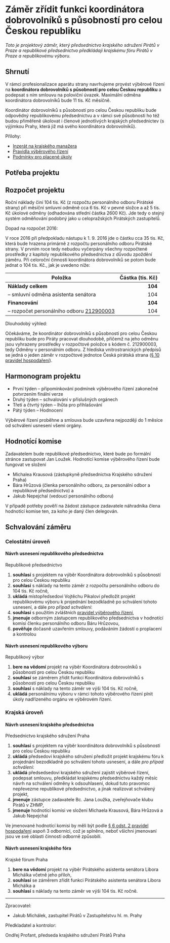 Záměr zřídit funkci koordinátora dobrovolníků s působností pro celou Českou republiku
========================

*Toto je projektový záměr, který předsednictvo krajského sdružení Pirátů v Praze a republikové předsednictvo předkládají krajskému fóru Pirátů v Praze a republikovému výboru.*

Shrnutí
-------

V rámci profesionalizace aparátu strany navrhujeme provést výběrové řízení na **koordinátora dobrovolníků s působností pro celou Českou republiku** a podepsat s ním smlouvu na poloviční úvazek. Maximální odměna koordinátora dobrovolníků bude 11 tis. Kč měsíčně.

Koordinátor dobrovolníků s působností pro celou Českou republiku bude odpovědný republikovému předsednictvu a v rámci své působnosti ho též budou přiměřeně úkolovat i členové jednotlivých krajských předsednictev (s výjimkou Prahy, která již má svého koordinátora dobrovolníků).

Přílohy:

* [Inzerát na krajského manažera](README.md)
* [Pravidla výběrového řízení](pravidla.md)
* [Podmínky pro placené úkoly](https://github.com/pirati-cz/sablony/blob/4b07ba675434ee634c527909d537122264cc712e/ukoly/podminky/podminky.md)

Potřeba projektu
--------------



Rozpočet projektu
-----------------

Roční náklady činí 104 tis. Kč (z rozpočtu personálního odboru Pirátské strany) při měsíční smluvní odměně cca 6 tis. Kč v pevné složce a až 5 tis. Kč úkolové odměny (odhadována střední částka 2600 Kč). Jde tedy o stejný systém odměňování podobný jako u celopražských Pirátských zastupitelů. 

Dopad na rozpočet 2016:

V roce 2016 při předpokladu nástupu k 1. 9. 2016 jde o částku cca 35 tis. Kč, která bude hrazena primárně z rozpočtu personálního odboru Pirátské strany. V prvním roce tedy nebudou vyčerpány všechny rozpočtené prostředky z kapitoly republikového předsednictva z důvodu zpoždění záměru. Při celoroční činnosti koordinátora dobrovolníků se potom bude jednat o 104 tis. Kč., jak je uvedeno níže:

Položka | Částka (tis. Kč)
--- | ----:
**Náklady celkem**  | **104**
– smluvní odměna asistenta senátora	|	  104
**Financování** | **104**
– rozpočet personálního odboru [212900003][podbor] |	104

[podbor]: https://www.pirati.cz/fo/hospodareni2016/rozpocty/strana/212500004

Dlouhodobý výhled:

Očekáváme, že koordinátor dobrovolníků s působností pro celou Českou republiku bude pro Piráty pracovat dlouhodobě, přičemž na jeho odměnu jsou vyhrazeny prostředky v rozpočtové položce s kódem č. 212900003, tedy Odměny v personálním odboru. Z hlediska vnitrostranických předpisů se jedná o jeden záměr v rozpočtové jednotce Česká pirátská strana ([§ 10 pravidel hospodaření][prah]).

[prah]: https://www.pirati.cz/rules/prah

Harmonogram projektu
--------------------

* První týden – připomínkování podmínek výběrového řízení zakonečné potvrzením finální verze
* Druhý týden – schvalování v příslušných orgánech
* Třetí a čtvrtý týden – lhůta pro přihlašování
* Pátý týden – Hodnocení

Výběrové řízení proběhne a smlouva bude uzavřena nejpozději do 1 měsíce od schválení usnesení všemi orgány.

Hodnotící komise
----------------

Zadavatelem bude republikové předsednictvo, které bude po formální stránce zastupovat Jan Loužek. Hodnotící komise výběrového řízení bude fungovat ve složení 

* Michalea Krausová (zástupkyně předsednictva Krajského sdružení Praha)
* Bára Hrůzová (členka personálního odboru, za personální odbor a republikové předsednictvo) a 
* Jakub Nepejchal (vedoucí personálního odboru)

V případě potřeby pověří na žádost zástupce zadavatele náhradníka člena hodnotící komise ten, za koho je daný člen delegován.

Schvalování záměru
------------------

### Celostátní úroveň

#### Návrh usnesení republikového předsednictva

Republikové předsednictvo

1. **souhlasí** s projektem na výběr Koordinátora dobrovolníků s působností pro celou Českou republiku
2. **souhlasí** s náklady na tento záměr z rozpočtu personálního odboru do 104 tis. Kč ročně,
3. **ukládá** místopředsedovi Vojtěchu Pikalovi předložit projekt republikovému výboru k projednání bezodkladně po schválení tohoto usnesení, a dále *pro případ schválení*:
4. **souhlasí** s použitím zvláštních [pravidel výběrového řízení](pravidla.md),
5. **jmenuje** odborným zástupcem republikového předsednictva v hodnotící komisi členku personálního odboru Báru Hrůzovou,
6. **pověřuje** dočasně uzavřením smlouvy, podáváním žádostí o proplacení a kontrolou

#### Návrh usnesení republikového výboru

Republikový výbor

1. **bere na vědomí** projekt na výběr Koordinátora dobrovolníků s působností pro celou Českou republiku
2. **souhlasí** se záměrem zřídit funkci Koordinátora dobrovolníků s působností pro celou Českou republiku
3. **souhlasí** s náklady na tento záměr ve výši 104 tis. Kč ročně,
4. **ukládá** personálnímu výboru v rámci tohoto výběrového řízení plnit úkoly nadřízeného orgánu ve výběrovém řízení.

### Krajská úroveň

#### Návrh usnesení krajského předsednictva

Předsednictvo krajského sdružení Praha

1. **souhlasí** s projektem na výběr koordinátora dobrovolníků s působností pro celou Českou republiku
2. **ukládá** předsedovi krajského sdružení předložit projekt krajskému fóru k projednání bezodkladně po schválení tohoto usnesení, a dále *pro případ schválení*:
3. **ukládá** předsedsedovi krajského sdružení zajistit výběrové řízení, podepsat smlouvu, předkládat krajskému předsednictvu každý měsíc návrh na schválení odměny k odsouhlasení, dokud tuto pravomoc nepřevezme republikové předsednictvo, a jinak realizovat schválený projekt,
4. **jmenuje** zástupce zadavatele Bc. Jana Loužka, zveřejňovače klubu Pirátů v ZHMP,
5. **jmenuje** hodnotící komisi ve složení Michaela Krausová, Bára Hrůzová a Jakub Nepejchal

Ve jmenované hodnotící komisi by měli být podle [§ 6 odst. 2 pravidel hospodaření](https://www.pirati.cz/rules/prah#vyberova_rizeni) aspoň 3 odborníci, což je splněno, neboť všichni jmenovaní jsou ve své oblasti činnosti odborně způsobilí.

#### Návrh usnesení krajského fóra

Krajské fórum Praha

1. **bere na vědomí** projekt na výběr Pirátského asistenta senátora Libora Michálka včetně jeho příloh,
2. **souhlasí** se záměrem zřídit funkci Pirátského asistenta senátora Libora Michálka a
3. **souhlasí** s náklady na tento záměr ve výši 104 tis. Kč ročně.

---

Zpracovatel:

* Jakub Michálek, zastupitel Pirátů v Zastupitelstvu hl. m. Prahy

Předkladatel a kontrolor:

Ondřej Profant, předseda krajského sdružení Pirátů Praha
